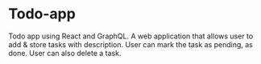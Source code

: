 # Todo-app
Todo app using React and GraphQL.
A web application that allows user to add & store tasks with description. 
User can mark the task as pending, as done. 
User can also delete a task.
